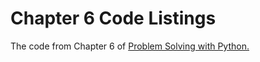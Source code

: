 # Chapter 6 Code Listings
The code from Chapter 6 of <a href="https://www.barnesandnoble.com/w/problem-solving-with-python-margaret-stone-burke/1129539414?ean=9798986151311">Problem Solving with Python.</a> 
